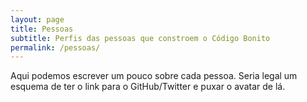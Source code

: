```yaml
---
layout: page
title: Pessoas
subtitle: Perfis das pessoas que constroem o Código Bonito
permalink: /pessoas/
---
```


Aqui podemos escrever um pouco sobre cada pessoa. Seria legal um esquema de ter o link para o GitHub/Twitter
e puxar o avatar de lá.
